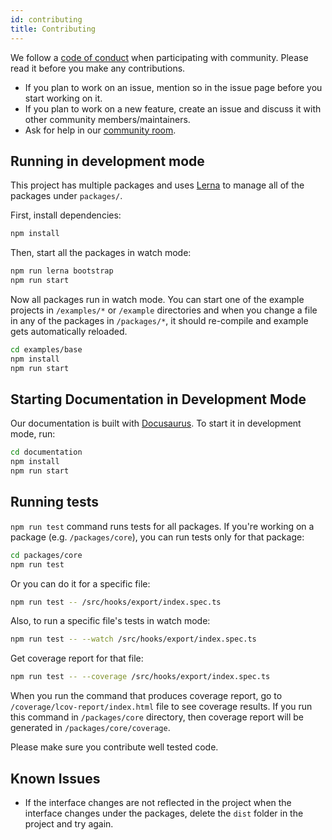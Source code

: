 ```yaml
---
id: contributing
title: Contributing
---
```


We follow a [code of conduct][CODE_OF_CONDUCT] when participating with community. Please read it before you make any contributions.

* If you plan to work on an issue, mention so in the issue page before you start working on it.
* If you plan to work on a new feature, create an issue and discuss it with other community members/maintainers.
* Ask for help in our [community room][Discord Channel].

## Running in development mode

This project has multiple packages and uses [Lerna][Lerna] to manage all of the packages under `packages/`.

First, install dependencies:

```sh
npm install
```

Then, start all the packages in watch mode:

```bash
npm run lerna bootstrap
npm run start
```

Now all packages run in watch mode. You can start one of the example projects in `/examples/*` or `/example` directories and when you change a file in any of the packages in `/packages/*`, it should re-compile and example gets automatically reloaded.

```bash
cd examples/base
npm install
npm run start
```

## Starting Documentation in Development Mode

Our documentation is built with [Docusaurus][Docusaurus]. To start it in development mode, run:

```bash
cd documentation
npm install
npm run start
```

## Running tests

`npm run test` command runs tests for all packages. If you're working on a package (e.g. `/packages/core`), you can run tests only for that package:

```bash
cd packages/core
npm run test
```

Or you can do it for a specific file:

```bash
npm run test -- /src/hooks/export/index.spec.ts
```

Also, to run a specific file's tests in watch mode:

```bash
npm run test -- --watch /src/hooks/export/index.spec.ts
```

Get coverage report for that file:

```bash
npm run test -- --coverage /src/hooks/export/index.spec.ts
```

When you run the command that produces coverage report, go to `/coverage/lcov-report/index.html` file to see coverage results. If you run this command in `/packages/core` directory, then coverage report will be generated in `/packages/core/coverage`.

Please make sure you contribute well tested code.

## Known Issues

- If the interface changes are not reflected in the project when the interface changes under the packages, delete the `dist` folder in the project and try again.

[Lerna]: https://github.com/lerna/lerna
[Docusaurus]: https://docusaurus.io/
[Issues]: https://github.com/pankod/refine/issues
[CODE_OF_CONDUCT]: https://github.com/pankod/refine/blob/master/CODE_OF_CONDUCT.md
[Discord Channel]: https://discord.gg/qkhjCsJFrp
